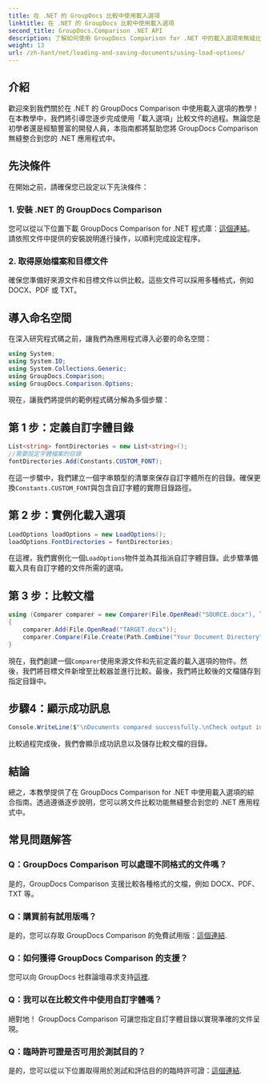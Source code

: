 ```yaml
---
title: 在 .NET 的 GroupDocs 比較中使用載入選項
linktitle: 在 .NET 的 GroupDocs 比較中使用載入選項
second_title: GroupDocs.Comparison .NET API
description: 了解如何使用 GroupDocs Comparison for .NET 中的載入選項來無縫比較具有自訂字體的文件。
weight: 13
url: /zh-hant/net/loading-and-saving-documents/using-load-options/
---
```

## 介紹
歡迎來到我們關於在 .NET 的 GroupDocs Comparison 中使用載入選項的教學！在本教學中，我們將引導您逐步完成使用「載入選項」比較文件的過程。無論您是初學者還是經驗豐富的開發人員，本指南都將幫助您將 GroupDocs Comparison 無縫整合到您的 .NET 應用程式中。
## 先決條件
在開始之前，請確保您已設定以下先決條件：
### 1. 安裝 .NET 的 GroupDocs Comparison
您可以從以下位置下載 GroupDocs Comparison for .NET 程式庫：[這個連結](https://releases.groupdocs.com/comparison/net/)。請依照文件中提供的安裝說明進行操作，以順利完成設定程序。
### 2. 取得原始檔案和目標文件
確保您準備好來源文件和目標文件以供比較。這些文件可以採用多種格式，例如 DOCX、PDF 或 TXT。
## 導入命名空間
在深入研究程式碼之前，讓我們為應用程式導入必要的命名空間：
```csharp
using System;
using System.IO;
using System.Collections.Generic;
using GroupDocs.Comparison;
using GroupDocs.Comparison.Options;
```
現在，讓我們將提供的範例程式碼分解為多個步驟：
## 第 1 步：定義自訂字體目錄
```csharp
List<string> fontDirectories = new List<string>();
//需要設定字體檔案的目錄
fontDirectories.Add(Constants.CUSTOM_FONT);
```
在這一步驟中，我們建立一個字串類型的清單來保存自訂字體所在的目錄。確保更換`Constants.CUSTOM_FONT`與包含自訂字體的實際目錄路徑。
## 第 2 步：實例化載入選項
```csharp
LoadOptions loadOptions = new LoadOptions();
loadOptions.FontDirectories = fontDirectories;
```
在這裡，我們實例化一個`LoadOptions`物件並為其指派自訂字體目錄。此步驟準備載入具有自訂字體的文件所需的選項。
## 第 3 步：比較文檔
```csharp
using (Comparer comparer = new Comparer(File.OpenRead("SOURCE.docx"), loadOptions))
{
    comparer.Add(File.OpenRead("TARGET.docx"));
    comparer.Compare(File.Create(Path.Combine("Your Document Directory", "RESULT.docx")));
}
```
現在，我們創建一個`Comparer`使用來源文件和先前定義的載入選項的物件。然後，我們將目標文件新增至比較器並進行比較。最後，我們將比較後的文檔儲存到指定目錄中。
## 步驟4：顯示成功訊息
```csharp
Console.WriteLine($"\nDocuments compared successfully.\nCheck output in {Directory.GetCurrentDirectory()}.");
```
比較過程完成後，我們會顯示成功訊息以及儲存比較文檔的目錄。
## 結論
總之，本教學提供了在 GroupDocs Comparison for .NET 中使用載入選項的綜合指南。透過遵循逐步說明，您可以將文件比較功能無縫整合到您的 .NET 應用程式中。
## 常見問題解答
### Q：GroupDocs Comparison 可以處理不同格式的文件嗎？
是的，GroupDocs Comparison 支援比較各種格式的文檔，例如 DOCX、PDF、TXT 等。
### Q：購買前有試用版嗎？
是的，您可以存取 GroupDocs Comparison 的免費試用版：[這個連結](https://releases.groupdocs.com/).
### Q：如何獲得 GroupDocs Comparison 的支援？
您可以向 GroupDocs 社群論壇尋求支持[這裡](https://forum.groupdocs.com/c/comparison/12).
### Q：我可以在比較文件中使用自訂字體嗎？
絕對地！ GroupDocs Comparison 可讓您指定自訂字體目錄以實現準確的文件呈現。
### Q：臨時許可證是否可用於測試目的？
是的，您可以從以下位置取得用於測試和評估目的的臨時許可證：[這個連結](https://purchase.groupdocs.com/temporary-license/).